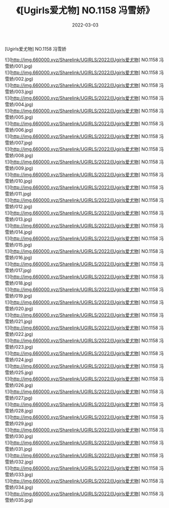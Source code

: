 ﻿---
layout: post
title:  《[Ugirls爱尤物] NO.1158 冯雪娇》
date:   2022-03-03
img: http://img.660000.xyz/Sharelink/UGIRLS/2022/[Ugirls爱尤物] NO.1158 冯雪娇/000.jpg
categories: [美女, 清纯, 唯美]
---

[Ugirls爱尤物] NO.1158 冯雪娇

 ![](http://img.660000.xyz/Sharelink/UGIRLS/2022/[Ugirls爱尤物] NO.1158 冯雪娇/001.jpg) <br>![](http://img.660000.xyz/Sharelink/UGIRLS/2022/[Ugirls爱尤物] NO.1158 冯雪娇/002.jpg) <br>![](http://img.660000.xyz/Sharelink/UGIRLS/2022/[Ugirls爱尤物] NO.1158 冯雪娇/003.jpg) <br>![](http://img.660000.xyz/Sharelink/UGIRLS/2022/[Ugirls爱尤物] NO.1158 冯雪娇/004.jpg) <br>![](http://img.660000.xyz/Sharelink/UGIRLS/2022/[Ugirls爱尤物] NO.1158 冯雪娇/005.jpg) <br>![](http://img.660000.xyz/Sharelink/UGIRLS/2022/[Ugirls爱尤物] NO.1158 冯雪娇/006.jpg) <br>![](http://img.660000.xyz/Sharelink/UGIRLS/2022/[Ugirls爱尤物] NO.1158 冯雪娇/007.jpg) <br>![](http://img.660000.xyz/Sharelink/UGIRLS/2022/[Ugirls爱尤物] NO.1158 冯雪娇/008.jpg) <br>![](http://img.660000.xyz/Sharelink/UGIRLS/2022/[Ugirls爱尤物] NO.1158 冯雪娇/009.jpg) <br>![](http://img.660000.xyz/Sharelink/UGIRLS/2022/[Ugirls爱尤物] NO.1158 冯雪娇/010.jpg) <br>![](http://img.660000.xyz/Sharelink/UGIRLS/2022/[Ugirls爱尤物] NO.1158 冯雪娇/011.jpg) <br>![](http://img.660000.xyz/Sharelink/UGIRLS/2022/[Ugirls爱尤物] NO.1158 冯雪娇/012.jpg) <br>![](http://img.660000.xyz/Sharelink/UGIRLS/2022/[Ugirls爱尤物] NO.1158 冯雪娇/013.jpg) <br>![](http://img.660000.xyz/Sharelink/UGIRLS/2022/[Ugirls爱尤物] NO.1158 冯雪娇/014.jpg) <br>![](http://img.660000.xyz/Sharelink/UGIRLS/2022/[Ugirls爱尤物] NO.1158 冯雪娇/015.jpg) <br>![](http://img.660000.xyz/Sharelink/UGIRLS/2022/[Ugirls爱尤物] NO.1158 冯雪娇/016.jpg) <br>![](http://img.660000.xyz/Sharelink/UGIRLS/2022/[Ugirls爱尤物] NO.1158 冯雪娇/017.jpg) <br>![](http://img.660000.xyz/Sharelink/UGIRLS/2022/[Ugirls爱尤物] NO.1158 冯雪娇/018.jpg) <br>![](http://img.660000.xyz/Sharelink/UGIRLS/2022/[Ugirls爱尤物] NO.1158 冯雪娇/019.jpg) <br>![](http://img.660000.xyz/Sharelink/UGIRLS/2022/[Ugirls爱尤物] NO.1158 冯雪娇/020.jpg) <br>![](http://img.660000.xyz/Sharelink/UGIRLS/2022/[Ugirls爱尤物] NO.1158 冯雪娇/021.jpg) <br>![](http://img.660000.xyz/Sharelink/UGIRLS/2022/[Ugirls爱尤物] NO.1158 冯雪娇/022.jpg) <br>![](http://img.660000.xyz/Sharelink/UGIRLS/2022/[Ugirls爱尤物] NO.1158 冯雪娇/023.jpg) <br>![](http://img.660000.xyz/Sharelink/UGIRLS/2022/[Ugirls爱尤物] NO.1158 冯雪娇/024.jpg) <br>![](http://img.660000.xyz/Sharelink/UGIRLS/2022/[Ugirls爱尤物] NO.1158 冯雪娇/025.jpg) <br>![](http://img.660000.xyz/Sharelink/UGIRLS/2022/[Ugirls爱尤物] NO.1158 冯雪娇/026.jpg) <br>![](http://img.660000.xyz/Sharelink/UGIRLS/2022/[Ugirls爱尤物] NO.1158 冯雪娇/027.jpg) <br>![](http://img.660000.xyz/Sharelink/UGIRLS/2022/[Ugirls爱尤物] NO.1158 冯雪娇/028.jpg) <br>![](http://img.660000.xyz/Sharelink/UGIRLS/2022/[Ugirls爱尤物] NO.1158 冯雪娇/029.jpg) <br>![](http://img.660000.xyz/Sharelink/UGIRLS/2022/[Ugirls爱尤物] NO.1158 冯雪娇/030.jpg) <br>![](http://img.660000.xyz/Sharelink/UGIRLS/2022/[Ugirls爱尤物] NO.1158 冯雪娇/031.jpg) <br>![](http://img.660000.xyz/Sharelink/UGIRLS/2022/[Ugirls爱尤物] NO.1158 冯雪娇/032.jpg) <br>![](http://img.660000.xyz/Sharelink/UGIRLS/2022/[Ugirls爱尤物] NO.1158 冯雪娇/033.jpg) <br>![](http://img.660000.xyz/Sharelink/UGIRLS/2022/[Ugirls爱尤物] NO.1158 冯雪娇/034.jpg) <br>![](http://img.660000.xyz/Sharelink/UGIRLS/2022/[Ugirls爱尤物] NO.1158 冯雪娇/035.jpg) <br>